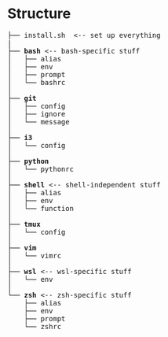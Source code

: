 # Structure

<pre>
├── install.sh  <-- set up everything
|
├── <b>bash</b> <-- bash-specific stuff
│   ├── alias
│   ├── env
│   ├── prompt
│   └── bashrc
│
├── <b>git</b>
│   ├── config
│   ├── ignore
│   └── message
│
├── <b>i3</b>
│   └── config
│
├── <b>python</b>
│   └── pythonrc
│
├── <b>shell</b> <-- shell-independent stuff
│   ├── alias
│   ├── env
│   └── function
│
├── <b>tmux</b>
│   └── config
│
├── <b>vim</b>
│   └── vimrc
│
├── <b>wsl</b> <-- wsl-specific stuff
│   └── env
│
└── <b>zsh</b> <-- zsh-specific stuff
    ├── alias
    ├── env
    ├── prompt
    └── zshrc
</pre>
